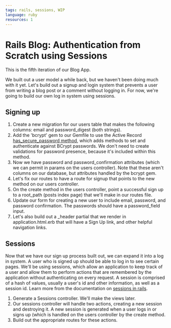 ```yaml
---
tags: rails, sessions, WIP
language: ruby
resources: 1
---
```


# Rails Blog: Authentication from Scratch using Sessions

This is the fifth iteration of our Blog App.

We built out a user model a while back, but we haven't been doing much with it yet. Let's build out a signup and login system that prevents a user from writing a blog post or a comment without logging in. For now, we're going to build our own log in system using sessions.
 
## Signing up

1. Create a new migration for our users table that makes the following columns: email and password_digest (both strings).
2. Add the 'bcrypt' gem to our Gemfile to use the Active Record [has_secure_password method](http://api.rubyonrails.org/classes/ActiveModel/SecurePassword/ClassMethods.html#method-i-has_secure_password), which adds methods to set and authenticate against BCrypt passwords. We don't need to create validations for password presence, because it's included within this method.
3. Now we have password and password_confirmation attributes (which we can permit in params on the users controller). Note that these aren't columns on our database, but attributes handled by the bcrypt gem.
4. Let's fix our routes to have a route for signup that points to the new method on our users controller.
5. On the create method in the users controller, point a successful sign up to a root_path (posts index page) that we'll make in our routes file.
6. Update our form for creating a new user to include email, password, and password confirmation. The passwords should have a password_field input.
7. Let's also build out a _header partial that we render in application.html.erb that will have a Sign Up link, and other helpful navigation links.


## Sessions

Now that we have our sign up process built out, we can expand it into a log in system. A user who is signed up should be able to log in to see certain pages. We'll be using sessions, which allow an application to keep track of a user and allow them to perform actions that are remembered by the application without authenticating on every request. A session is comprised of a hash of values, usually a user's id and other information, as well as a session id. Learn more from the documentation on [sessions in rails](http://guides.rubyonrails.org/security.html#sessions).

1. Generate a Sessions controller. We'll make the views later.
2. Our sessions controller will handle two actions, creating a new session and destroying it. A new session is generated when a user logs in or signs up (which is handled on the users controller by the create method. 
3. Build out the appropriate routes for these actions.
